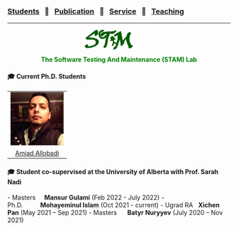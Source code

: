 ### [Students](stamlab.md) &nbsp;&nbsp;🌴&nbsp;&nbsp; [Publication](publications.md) &nbsp;&nbsp;🌴&nbsp;&nbsp; [Service](services.md) &nbsp;&nbsp;🌴&nbsp;&nbsp; [Teaching](teaching.md)
***
<style type="text/css">
.center{
  text-align:center; 
  display:block;
}

.centerImg {
  display: block;
  margin-left: 170px;  
}

</style>

<img src="assets/img/stam_logo.png" alt="The Software Testing And Maintenance (STAM) Lab" width="120" height="45" class="centerImg">
<p class="center" style="color:green;"><b> The Software Testing And Maintenance (STAM) Lab</b></p>


<h4>‍🎓 Current Ph.D. Students</h4>
<table>
    <tr>
        <td><img src="assets/img/amjad.jpeg" alt="Amjad_Allobadi" width="120" height="120"></td>        
    </tr>
    <tr>
        <td align="center"><a href="https://www.amj.dev/" target="_blank">Amjad Allobadi</a></td>        
    </tr>
</table>


<h4>‍🎓 Student co-supervised at the University of Alberta with Prof. Sarah Nadi</h4>
- Masters&nbsp;&nbsp;&nbsp;&nbsp;&nbsp;<b>Mansur Gulami</b> (Feb 2022 - July 2022)
- Ph.D.&nbsp;&nbsp;&nbsp;&nbsp;&nbsp;&nbsp;&nbsp;&nbsp;&nbsp;&nbsp;<b>Mohayeminul Islam</b> (Oct 2021 - current)
- Ugrad RA&nbsp;&nbsp;&nbsp;<b>Xichen Pan</b> (May 2021 – Sep 2021)
- Masters&nbsp;&nbsp;&nbsp;&nbsp;&nbsp;&nbsp;<b>Batyr Nuryyev</b> (July 2020 – Nov 2021)

